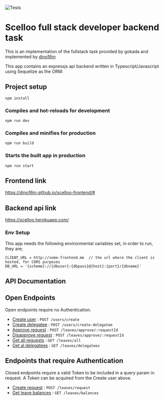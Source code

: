 ![Tests](https://github.com/dino16m/scelloo-backend/actions/workflows/main.yml/badge.svg)
# Scelloo full stack developer backend task

This is an implementation of the fullstack task provided by gokada and implemented by [dino16m](https://github.com/dino16m)

This app contains an expressjs api backend written in Typescript/Javascript using Sequelize as the  ORM:


## Project setup
```
npm install
```

### Compiles and hot-reloads for development
```
npm run dev
```

### Compiles and minifies for production
```
npm run build
```
### Starts the built app in production
```
npm run start
```

## Frontend link

https://dino16m.github.io/scelloo-frontend/#

## Backend api link

https://scelloo.herokuapp.com/


### Env Setup

This app needs the following environmental variables set, in order to run, they are;
```
CLIENT_URL = http://some-frontend.me  // the url where the client is hosted, for CORS purposes
DB_URL = '{scheme}://{dbuser}:{dbpass}@{host}:{port}/{dbname}'
```

## API Documentation

## Open Endpoints

Open endpoints require no Authentication.

* [Create user](docs/createuser.md) : `POST /users/create`
* [Create delegatee](docs/createdelegatee.md) : `POST /users/create-delegatee`
* [Approve request](docs/approverequest.md) : `POST /leaves/approve/:requestId`
* [Disapprove request](docs/approverequest.md) : `POST /leaves/approve/:requestId`
* [Get all requests](docs/allrequests.md) : `GET /leaves/all`
* [Get al delegatees](docs/delegatees.md) : `GET /leaves/delegatees`

## Endpoints that require Authentication

Closed endpoints require a valid Token to be included in a query param in
request. A Token can be acquired from the Create user above.

* [Create request](docs/request.md) : `POST /leaves/request`
* [Get leave balances](docs/balances.md) : `GET /leaves/balances`
